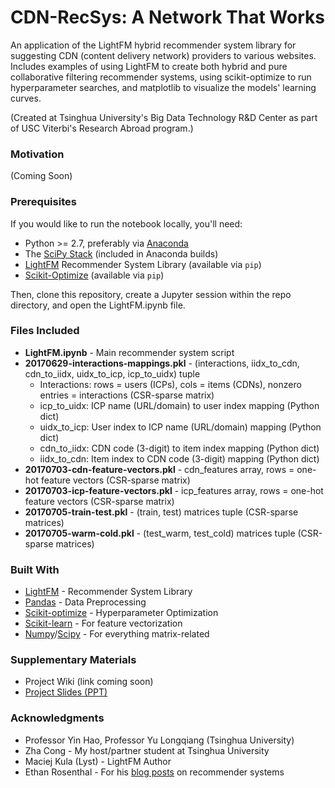 # CDN-RecSys: A Network That Works

An application of the LightFM hybrid recommender system library for suggesting CDN (content delivery network) 
providers to various websites. Includes examples of using LightFM to create both hybrid and pure collaborative
filtering recommender systems, using scikit-optimize to run hyperparameter searches, and matplotlib to
visualize the models' learning curves.

(Created at Tsinghua University's Big Data Technology R&D Center as part of USC Viterbi's Research Abroad program.)

### Motivation

(Coming Soon)

### Prerequisites

If you would like to run the notebook locally, you'll need:
* Python >= 2.7, preferably via [Anaconda](https://www.continuum.io/downloads)
* The [SciPy Stack](https://www.scipy.org/stackspec.html) (included in Anaconda builds)
* [LightFM](https://lyst.github.io/lightfm/docs/home.html) Recommender System Library (available via `pip`)
* [Scikit-Optimize](https://scikit-optimize.github.io) (available via `pip`)

Then, clone this repository, create a Jupyter session within the repo directory, and open
the LightFM.ipynb file.

### Files Included

* **LightFM.ipynb** - Main recommender system script
* **20170629-interactions-mappings.pkl** - (interactions, iidx_to_cdn, cdn_to_iidx, uidx_to_icp, icp_to_uidx) tuple
  * Interactions: rows = users (ICPs), cols = items (CDNs), nonzero entries = interactions (CSR-sparse matrix)
  * icp_to_uidx: ICP name (URL/domain) to user index mapping (Python dict)
  * uidx_to_icp: User index to ICP name (URL/domain) mapping (Python dict)
  * cdn_to_iidx: CDN code (3-digit) to item index mapping (Python dict)
  * iidx_to_cdn: Item index to CDN code (3-digit) mapping (Python dict)
* **20170703-cdn-feature-vectors.pkl** - cdn_features array, rows = one-hot feature vectors (CSR-sparse matrix)
* **20170703-icp-feature-vectors.pkl** - icp_features array, rows = one-hot feature vectors (CSR-sparse matrix)
* **20170705-train-test.pkl** - (train, test) matrices tuple (CSR-sparse matrices)
* **20170705-warm-cold.pkl** - (test_warm, test_cold) matrices tuple (CSR-sparse matrices)

### Built With

* [LightFM](https://lyst.github.io/lightfm/docs/home.html) - Recommender System Library
* [Pandas](https://pandas.pydata.org) - Data Preprocessing
* [Scikit-optimize](https://scikit-optimize.github.io) - Hyperparameter Optimization
* [Scikit-learn](http://scikit-learn.org/stable/) - For feature vectorization
* [Numpy](http://www.numpy.org)/[Scipy](https://www.scipy.org/scipylib/index.html) - For everything matrix-related

### Supplementary Materials

* Project Wiki (link coming soon)
* [Project Slides (PPT)](https://drive.google.com/open?id=0B9a6HGclbze9SW04V0h3dzVFaXM)

### Acknowledgments

* Professor Yin Hao, Professor Yu Longqiang (Tsinghua University)
* Zha Cong - My host/partner student at Tsinghua University
* Maciej Kula (Lyst) - LightFM Author
* Ethan Rosenthal - For his [blog posts](http://blog.ethanrosenthal.com) on recommender systems
